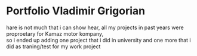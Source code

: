 # Portfolio Vladimir Grigorian

hare is not much that i can show hear, all my projects in past years were proproetary for Kamaz motor kompany,  
so i ended up adding one project that i did in university and one more that i did as traning/test for my work project

### 
